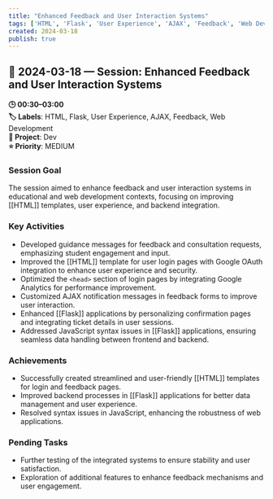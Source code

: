 ```yaml
---
title: "Enhanced Feedback and User Interaction Systems"
tags: ['HTML', 'Flask', 'User Experience', 'AJAX', 'Feedback', 'Web Development']
created: 2024-03-18
publish: true
---
```


## 📅 2024-03-18 — Session: Enhanced Feedback and User Interaction Systems

**🕒 00:30–03:00**  
**🏷️ Labels**: HTML, Flask, User Experience, AJAX, Feedback, Web Development  
**📂 Project**: Dev  
**⭐ Priority**: MEDIUM  


### Session Goal
The session aimed to enhance feedback and user interaction systems in educational and web development contexts, focusing on improving [[HTML]] templates, user experience, and backend integration.

### Key Activities
- Developed guidance messages for feedback and consultation requests, emphasizing student engagement and input.
- Improved the [[HTML]] template for user login pages with Google OAuth integration to enhance user experience and security.
- Optimized the `<head>` section of login pages by integrating Google Analytics for performance improvement.
- Customized AJAX notification messages in feedback forms to improve user interaction.
- Enhanced [[Flask]] applications by personalizing confirmation pages and integrating ticket details in user sessions.
- Addressed JavaScript syntax issues in [[Flask]] applications, ensuring seamless data handling between frontend and backend.

### Achievements
- Successfully created streamlined and user-friendly [[HTML]] templates for login and feedback pages.
- Improved backend processes in [[Flask]] applications for better data management and user experience.
- Resolved syntax issues in JavaScript, enhancing the robustness of web applications.

### Pending Tasks
- Further testing of the integrated systems to ensure stability and user satisfaction.
- Exploration of additional features to enhance feedback mechanisms and user engagement.
